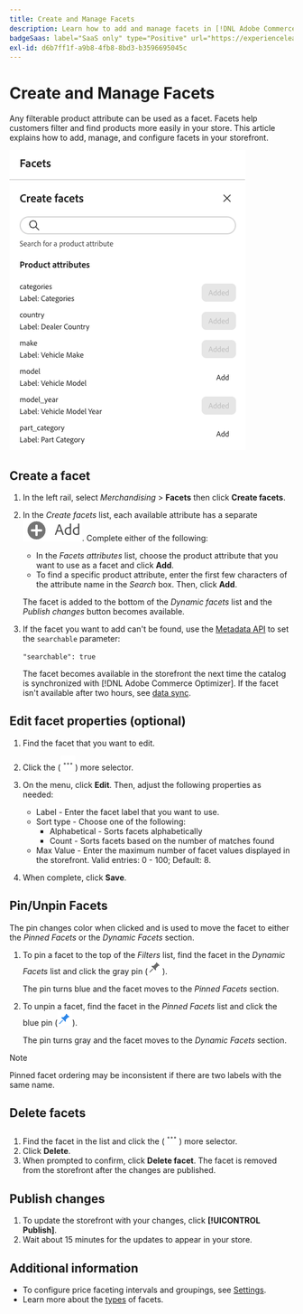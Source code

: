 ```yaml
---
title: Create and Manage Facets
description: Learn how to add and manage facets in [!DNL Adobe Commerce Optimizer].
badgeSaas: label="SaaS only" type="Positive" url="https://experienceleague.adobe.com/en/docs/commerce/user-guides/product-solutions" tooltip="Applies to Adobe Commerce as a Cloud Service and Adobe Commerce Optimizer projects only (Adobe-managed SaaS infrastructure)."
exl-id: d6b7ff1f-a9b8-4fb8-8bd3-b3596695045c
---
```

# Create and Manage Facets

Any filterable product attribute can be used as a facet. Facets help customers filter and find products more easily in your store. This article explains how to add, manage, and configure facets in your storefront.

![Create a Facet](../../assets/create-facet.png)

## Create a facet

1. In the left rail, select _Merchandising_ > **Facets** then click **Create facets**.
1. In the *Create facets* list, each available attribute has a separate ![Add button](../../assets/btn-add.png). Complete either of the following:

     - In the *Facets attributes* list, choose the product attribute that you want to use as a facet and click **Add**.
     - To find a specific product attribute, enter the first few characters of the attribute name in the *Search* box. Then, click **Add**.

     The facet is added to the bottom of the *Dynamic facets* list and the *Publish changes* button becomes available.

1. If the facet you want to add can't be found, use the [Metadata API](https://developer.adobe.com/commerce/services/reference/rest/#tag/Metadata) to set the `searchable` parameter:

   `"searchable": true`

   The facet becomes available in the storefront the next time the catalog is synchronized with [!DNL Adobe Commerce Optimizer]. If the facet isn't available after two hours, see [data sync](../../setup/data-sync.md).

## Edit facet properties (optional)

1. Find the facet that you want to edit.
1. Click the (![More selector](../../assets/btn-more.png)) more selector.
1. On the menu, click **Edit**. Then, adjust the following properties as needed:

     - Label - Enter the facet label that you want to use.
     - Sort type - Choose one of the following:
       - Alphabetical - Sorts facets alphabetically
       - Count - Sorts facets based on the number of matches found
     - Max Value - Enter the maximum number of facet values displayed in the storefront. Valid entries: 0 - 100; Default: 8.

1. When complete, click **Save**.

## Pin/Unpin Facets

The pin changes color when clicked and is used to move the facet to either the *Pinned Facets* or the *Dynamic Facets* section.

1. To pin a facet to the top of the *Filters* list, find the facet in the *Dynamic Facets* list and click the gray pin (![Pin selector](../../assets/btn-pin-gray.png)).

   The pin turns blue and the facet moves to the *Pinned Facets* section.

1. To unpin a facet, find the facet in the *Pinned Facets* list and click the blue pin (![Pin selector](../../assets/btn-pin-blue.png)).

   The pin turns gray and the facet moves to the *Dynamic Facets* section.

>[!NOTE]
>
>Pinned facet ordering may be inconsistent if there are two labels with the same name.

## Delete facets

1. Find the facet in the list and click the (![More selector](../../assets/btn-more.png)) more selector.
1. Click **Delete**.
1. When prompted to confirm, click **Delete facet**.
   The facet is removed from the storefront after the changes are published.

## Publish changes

1. To update the storefront with your changes, click **[!UICONTROL Publish]**.
1. Wait about 15 minutes for the updates to appear in your store.

## Additional information

- To configure price faceting intervals and groupings, see [Settings](../../settings.md).
- Learn more about the [types](type.md) of facets.
